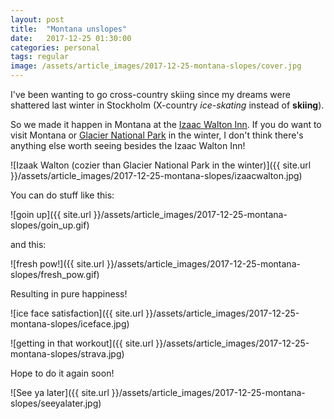 ```yaml
---
layout: post
title:  "Montana unslopes"
date:   2017-12-25 01:30:00
categories: personal
tags: regular
image: /assets/article_images/2017-12-25-montana-slopes/cover.jpg
---
```


I've been wanting to go cross-country skiing since my dreams were shattered last winter in Stockholm (X-country *ice-skating* instead of **skiing**).

So we made it happen in Montana at the [Izaac Walton Inn](iwinn). If you do want to visit Montana or [Glacier National Park](gnp) in the winter, I don't think there's anything else worth seeing besides the Izaac Walton Inn!

![Izaak Walton (cozier than Glacier National Park in the winter)]({{ site.url }}/assets/article_images/2017-12-25-montana-slopes/izaacwalton.jpg)

You can do stuff like this:

![goin up]({{ site.url }}/assets/article_images/2017-12-25-montana-slopes/goin_up.gif)

and this:

![fresh pow!]({{ site.url }}/assets/article_images/2017-12-25-montana-slopes/fresh_pow.gif)

Resulting in pure happiness!

![ice face satisfaction]({{ site.url }}/assets/article_images/2017-12-25-montana-slopes/iceface.jpg)

![getting in that workout]({{ site.url }}/assets/article_images/2017-12-25-montana-slopes/strava.jpg)

Hope to do it again soon!

![See ya later]({{ site.url }}/assets/article_images/2017-12-25-montana-slopes/seeyalater.jpg)

[iwinn]: http://www.izaakwaltoninn.com
[gnp]: https://www.nps.gov/glac/index.htm
